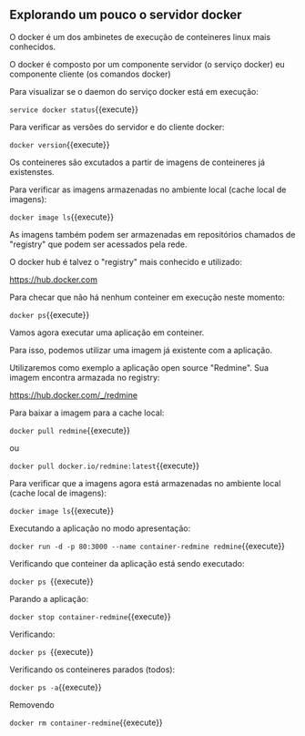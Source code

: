 

## Explorando um pouco o servidor docker

O docker é um dos ambinetes de execução de conteineres linux mais conhecidos.

O docker é composto por um componente servidor (o serviço docker) eu componente cliente (os comandos docker)

Para visualizar se o daemon do serviço docker está em execução:

`service docker status`{{execute}}

Para verificar as versões do servidor e do cliente docker:

`docker version`{{execute}}

Os conteineres são excutados a partir de imagens de conteineres já existenstes.

Para verificar as imagens armazenadas no ambiente local (cache local de imagens):

`docker image ls`{{execute}}

As imagens também podem ser armazenadas em repositórios chamados de "registry" que podem ser acessados pela rede.

O docker hub é talvez o "registry" mais conhecido e utilizado: 

https://hub.docker.com

Para checar que não há nenhum conteiner em execução neste momento:

`docker ps`{{execute}}

Vamos agora executar uma aplicação em conteiner.

Para isso, podemos utilizar uma imagem já existente com a aplicação.

Utilizaremos como exemplo a aplicação open source "Redmine". Sua imagem encontra armazada no registry:

https://hub.docker.com/_/redmine

Para baixar a imagem para a cache local:

`docker pull redmine`{{execute}}

ou

`docker pull docker.io/redmine:latest`{{execute}}

Para verificar que a imagens agora está armazenadas no ambiente local (cache local de imagens):

`docker image ls`{{execute}}

Executando a aplicação no modo apresentação:

`docker run -d -p 80:3000 --name container-redmine redmine`{{execute}}

Verificando que conteiner da aplicação está sendo executado:

`docker ps `{{execute}}

Parando a aplicação:

`docker stop container-redmine`{{execute}}

Verificando:

`docker ps `{{execute}}

Verificando os conteineres parados (todos):

`docker ps -a`{{execute}}

Removendo

`docker rm container-redmine`{{execute}}


